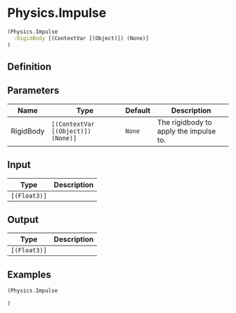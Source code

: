 # Physics.Impulse

```clojure
(Physics.Impulse
  :RigidBody [(ContextVar [(Object)]) (None)]
)
```

## Definition


## Parameters
| Name | Type | Default | Description |
|------|------|---------|-------------|
| RigidBody | `[(ContextVar [(Object)]) (None)]` | `None` | The rigidbody to apply the impulse to. |


## Input
| Type | Description |
|------|-------------|
| `[(Float3)]` |  |


## Output
| Type | Description |
|------|-------------|
| `[(Float3)]` |  |


## Examples

```clojure
(Physics.Impulse

)
```
